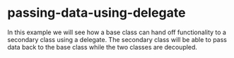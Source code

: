 # passing-data-using-delegate

In this example we will see how a base class can hand off functionality to a secondary class using a delegate. 
The secondary class will be able to pass data back to the base class while the two classes are decoupled.
